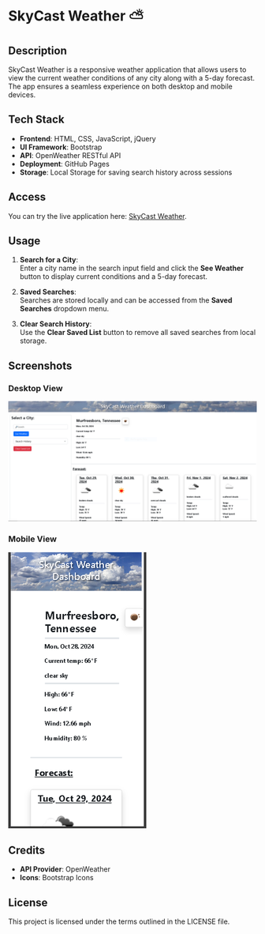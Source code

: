 # SkyCast Weather ⛅

## Description  
SkyCast Weather is a responsive weather application that allows users to view the current weather conditions of any city along with a 5-day forecast. The app ensures a seamless experience on both desktop and mobile devices.

## Tech Stack  
- **Frontend**: HTML, CSS, JavaScript, jQuery  
- **UI Framework**: Bootstrap  
- **API**: OpenWeather RESTful API  
- **Deployment**: GitHub Pages  
- **Storage**: Local Storage for saving search history across sessions  

## Access  
You can try the live application here: [SkyCast Weather](https://flem-house-dev.github.io/SkyCast-Weather-App/).

## Usage  
1. **Search for a City**:  
   Enter a city name in the search input field and click the **See Weather** button to display current conditions and a 5-day forecast.  

2. **Saved Searches**:  
   Searches are stored locally and can be accessed from the **Saved Searches** dropdown menu.  

3. **Clear Search History**:  
   Use the **Clear Saved List** button to remove all saved searches from local storage.

## Screenshots  
### Desktop View  
![desktop-screenshot](./assets/images/screenshot_desktop.PNG "desktop screenshot")  

### Mobile View  
![mobile-screenshot](./assets/images/screenshot_mobile.PNG "mobile screenshot")

## Credits  
- **API Provider**: OpenWeather  
- **Icons**: Bootstrap Icons

## License  
This project is licensed under the terms outlined in the LICENSE file.

